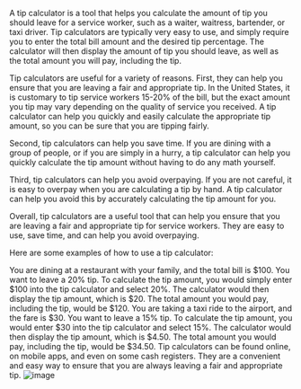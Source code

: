 A tip calculator is a tool that helps you calculate the amount of tip you should leave for a service worker, such as a waiter, waitress, bartender, or taxi driver. Tip calculators are typically very easy to use, and simply require you to enter the total bill amount and the desired tip percentage. The calculator will then display the amount of tip you should leave, as well as the total amount you will pay, including the tip.

Tip calculators are useful for a variety of reasons. First, they can help you ensure that you are leaving a fair and appropriate tip. In the United States, it is customary to tip service workers 15-20% of the bill, but the exact amount you tip may vary depending on the quality of service you received. A tip calculator can help you quickly and easily calculate the appropriate tip amount, so you can be sure that you are tipping fairly.

Second, tip calculators can help you save time. If you are dining with a group of people, or if you are simply in a hurry, a tip calculator can help you quickly calculate the tip amount without having to do any math yourself.

Third, tip calculators can help you avoid overpaying. If you are not careful, it is easy to overpay when you are calculating a tip by hand. A tip calculator can help you avoid this by accurately calculating the tip amount for you.

Overall, tip calculators are a useful tool that can help you ensure that you are leaving a fair and appropriate tip for service workers. They are easy to use, save time, and can help you avoid overpaying.

Here are some examples of how to use a tip calculator:

You are dining at a restaurant with your family, and the total bill is $100. You want to leave a 20% tip. To calculate the tip amount, you would simply enter $100 into the tip calculator and select 20%. The calculator would then display the tip amount, which is $20. The total amount you would pay, including the tip, would be $120.
You are taking a taxi ride to the airport, and the fare is $30. You want to leave a 15% tip. To calculate the tip amount, you would enter $30 into the tip calculator and select 15%. The calculator would then display the tip amount, which is $4.50. The total amount you would pay, including the tip, would be $34.50.
Tip calculators can be found online, on mobile apps, and even on some cash registers. They are a convenient and easy way to ensure that you are always leaving a fair and appropriate tip.
![image](https://github.com/Parth1820/Tip_calculator_Parth/assets/139493808/8806133a-b83e-4dd8-b075-a131e7128fcf)
